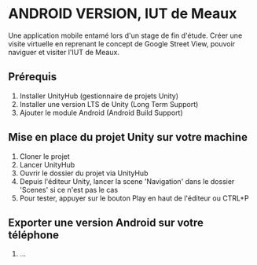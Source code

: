 # ANDROID VERSION, IUT de Meaux
Une application mobile entamé lors d'un stage de fin d'étude. Créer une visite virtuelle en reprenant le concept de Google Street View, pouvoir naviguer et visiter l'IUT de Meaux.

## Prérequis
1. Installer UnityHub (gestionnaire de projets Unity)
2. Installer une version LTS de Unity (Long Term Support)
3. Ajouter le module Android (Android Build Support)

## Mise en place du projet Unity sur votre machine 
1. Cloner le projet 
2. Lancer UnityHub
3. Ouvrir le dossier du projet via UnityHub 
4. Depuis l'éditeur Unity, lancer la scene 'Navigation' dans le dossier 'Scenes' si ce n'est pas le cas
5. Pour tester, appuyer sur le bouton Play en haut de l'éditeur ou CTRL+P

## Exporter une version Android sur votre téléphone
1. ...

